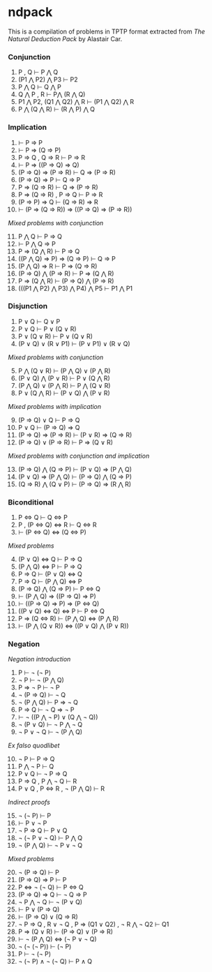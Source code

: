 # ndpack

This is a compilation of problems in TPTP format extracted from
*The Natural Deduction Pack* by Alastair Car.

### Conjunction

  1. P , Q ⊢ P ⋀ Q
  2. (P1 ⋀ P2) ⋀ P3  ⊢ P2
  3. P ⋀ Q  ⊢ Q ⋀ P
  4. Q ⋀ P , R ⊢ P⋀ (R ⋀ Q)
  5. P1 ⋀ P2, (Q1 ⋀ Q2) ⋀ R ⊢ (P1 ⋀ Q2) ⋀ R
  6. P ⋀ (Q ⋀ R) ⊢ (R ⋀ P) ⋀ Q

### Implication

  1. ⊢ P ⇒ P
  2. ⊢ P ⇒ (Q ⇒ P)
  3. P ⇒ Q , Q ⇒ R ⊢ P ⇒ R
  4. ⊢ P ⇒ ((P ⇒ Q) ⇒ Q)
  5. (P ⇒ Q) ⇒ (P ⇒ R) ⊢ Q ⇒ (P ⇒ R)
  6. (P ⇒ Q) ⇒ P  ⊢ Q ⇒ P
  7. P ⇒ (Q ⇒ R) ⊢ Q ⇒ (P ⇒ R)
  8. P ⇒ (Q ⇒ R) , P ⇒ Q ⊢ P ⇒ R
  9. (P ⇒ P) ⇒ Q ⊢ (Q ⇒ R) ⇒ R
  10. ⊢ (P ⇒ (Q ⇒ R)) ⇒ ((P ⇒ Q) ⇒ (P ⇒ R))

  *Mixed problems with conjunction*

  11. P ⋀ Q  ⊢ P ⇒ Q
  12. ⊢ P ⋀ Q ⇒ P
  13. P ⇒ (Q ⋀ R) ⊢ P ⇒ Q
  14. ((P ⋀ Q) ⇒ P) ⇒ (Q ⇒ P) ⊢ Q ⇒ P
  15. (P ⋀ Q) ⇒ R  ⊢ P ⇒ (Q ⇒ R)
  16. (P ⇒ Q) ⋀ (P ⇒ R) ⊢ P ⇒ (Q ⋀ R)
  17. P ⇒ (Q ⋀ R) ⊢ (P ⇒ Q) ⋀ (P ⇒ R)
  18. (((P1 ⋀ P2) ⋀ P3) ⋀ P4) ⋀ P5 ⊢ P1 ⋀ P1


### Disjunction

  1. P ∨ Q  ⊢ Q ∨ P
  2. P ∨ Q ⊢ P ∨ (Q ∨ R)
  3. P ∨ (Q ∨ R) ⊢ P ∨ (Q ∨ R)
  4. (P ∨ Q) ∨ (R ∨ P1) ⊢ (P ∨ P1) ∨ (R ∨ Q)

  *Mixed problems with conjunction*

  5. P ⋀ (Q ∨ R) ⊢ (P ⋀ Q) ∨ (P ⋀ R)
  6. (P ∨ Q) ⋀ (P ∨ R) ⊢ P ∨ (Q ⋀ R)
  7. (P ⋀ Q) ∨ (P ⋀ R) ⊢ P ⋀ (Q ∨ R)
  8. P ∨ (Q ⋀ R) ⊢ (P ∨ Q) ⋀ (P ∨ R)

  *Mixed problems with implication*

  9. (P ⇒ Q) ∨ Q ⊢ P ⇒ Q
  10. P ∨ Q  ⊢ (P ⇒ Q) ⇒ Q
  11. (P ⇒ Q) ⇒ (P ⇒ R) ⊢ (P ∨ R) ⇒ (Q ⇒ R)
  12. (P ⇒ Q) ∨ (P ⇒ R) ⊢ P ⇒ (Q ∨ R)

  *Mixed problems with conjunction and implication*

  13. (P ⇒ Q) ⋀ (Q ⇒ P) ⊢ (P ∨ Q) ⇒ (P ⋀ Q)
  14. (P ∨ Q) ⇒ (P ⋀ Q) ⊢ (P ⇒ Q) ⋀ (Q ⇒ P)
  15. (Q ⇒ R) ⋀ (Q ∨ P) ⊢ (P ⇒ Q) ⇒ (R ⋀ R)

### Biconditional

  1. P ⇔ Q ⊢ Q  ⇔ P
  2. P , (P  ⇔ Q) ⇔ R ⊢ Q ⇔ R
  3. ⊢ (P  ⇔ Q) ⇔ (Q ⇔ P)

  *Mixed problems*

  4. (P ∨ Q)  ⇔ Q ⊢ P ⇒ Q
  5. (P ⋀ Q)  ⇔ P ⊢ P ⇒ Q
  6. P ⇒ Q ⊢ (P ∨ Q)  ⇔ Q
  7. P ⇒ Q ⊢ (P ⋀ Q)  ⇔ P
  8. (P ⇒ Q) ⋀ (Q ⇒ P) ⊢ P  ⇔ Q
  9. ⊢ (P ⋀ Q) ⇒ ((P ⇒ Q) ⇒ P)
  10. ⊢ ((P ⇒ Q) ⇒ P) ⇒ (P  ⇔ Q)
  11. ((P ∨ Q) ⇔ Q) ⇔ P ⊢ P  ⇔ Q
  12. P ⇒ (Q ⇔ R) ⊢ (P ⋀ Q) ⇔ (P ⋀ R)
  13. ⊢ (P ⋀ (Q ∨ R)) ⇔ ((P ∨ Q) ⋀ (P ∨ R))

### Negation

  *Negation introduction*

  1. P  ⊢  ¬ (¬ P)
  2. ¬ P  ⊢  ¬ (P ⋀ Q)
  3. P ⇒  ¬ P  ⊢  ¬ P
  4. ¬ (P ⇒ Q) ⊢ ¬ Q
  5. ¬ (P ⋀ Q)  ⊢ P ⇒  ¬ Q
  6. P ⇒ Q ⊢ ¬ Q ⇒ ¬ P
  7. ⊢ ¬ ((P ⋀ ¬ P) ∨ (Q ⋀ ¬ Q))
  8. ¬ (P ∨ Q) ⊢ ¬ P ⋀ ¬ Q
  9. ¬ P ∨ ¬ Q ⊢ ¬ (P ⋀ Q)

  *Ex falso quodlibet*

  10. ¬ P  ⊢ P ⇒ Q
  11. P ⋀  ¬ P  ⊢ Q
  12. P ∨ Q  ⊢  ¬ P ⇒ Q
  13. P ⇒ Q , P ⋀  ¬ Q  ⊢ R
  14. P ∨ Q , P ⇔ R , ¬ (P ⋀ Q)  ⊢ R

  *Indirect proofs*

  15. ¬ (¬ P)  ⊢ P
  16.  ⊢ P ∨  ¬ P
  17. ¬ P ⇒ Q  ⊢ P ∨ Q
  18. ¬ (¬ P ∨ ¬ Q) ⊢ P ⋀ Q
  19. ¬ (P ⋀ Q) ⊢ ¬ P ∨ ¬ Q

  *Mixed problems*

  20. ¬ (P ⇒ Q) ⊢ P
  21. (P ⇒ Q) ⇒ P ⊢ P
  22. P ⇔ ¬ (¬ Q) ⊢ P ⇔ Q
  23. (P ⇒ Q) ⇒ Q ⊢ ¬ Q ⇒ P
  24. ¬ P ⋀ ¬ Q ⊢ ¬ (P ∨ Q)
  25. ⊢ P ∨ (P ⇒ Q)
  26. ⊢ (P ⇒ Q) ∨ (Q ⇒ R)
  27. ¬ P ⇒ Q , R ∨ ¬ Q , P ⇒ (Q1 ∨ Q2) , ¬ R ⋀ ¬ Q2 ⊢ Q1
  28. P ⇒ (Q ∨ R) ⊢ (P ⇒ Q) ∨ (P  ⇒ R)
  29. ⊢ ¬ (P ⋀ Q) ⇔ (¬ P  ∨ ¬ Q)
  30. ¬ (¬ (¬ P))  ⊢  (¬ P)
  31. P  ⊢  ¬ (¬ P)
  32. ¬ (¬ P) ∧ ¬ (¬ Q) ⊢ P ∧ Q
